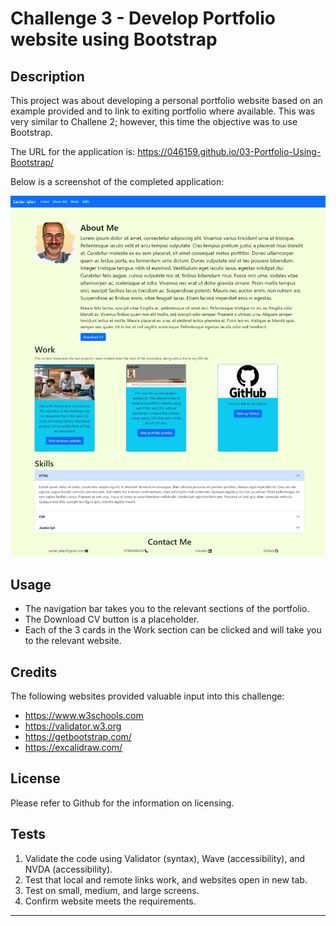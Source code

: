 # Challenge 3 - Develop Portfolio website using Bootstrap

## Description 

This project was about developing a personal portfolio website based on an example provided and to link to exiting portfolio where available. This was very similar to Challene 2; however, this time the objective  was to use Bootstrap.

The URL for the application is: https://046159.github.io/03-Portfolio-Using-Bootstrap/

Below is a screenshot of the completed application:

![Screenshot of the completed Bootstrap Portfolio application](./images/website-screenshot.jpeg)

## Usage 

* The navigation bar takes you to the relevant sections of the portfolio.
* The Download CV button is a placeholder.
* Each of the 3 cards in the Work section can be clicked and will take you to the relevant website.

## Credits

The following websites provided valuable input into this challenge:

* https://www.w3schools.com
* https://validator.w3.org
* https://getbootstrap.com/
* https://excalidraw.com/

## License

Please refer to Github for the information on licensing.

## Tests

1. Validate the code using Validator (syntax), Wave (accessibility), and NVDA (accessibility).
2. Test that local and remote links work, and websites open in new tab.
3. Test on small, medium, and large screens.
4. Confirm website meets the requirements.

---